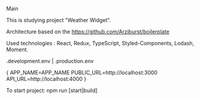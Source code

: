 Main 

This is studying project "Weather Widget".

Architecture based on the https://github.com/Arziburst/boilerplate

Used technologies : React, Redux, TypeScript, Styled-Components, Lodash, Moment.

.development.env | .production.env 

{
    APP_NAME=APP_NAME
    PUBLIC_URL=http://localhost:3000
    API_URL=http://localhost:4000
}

To start project:
npm run [start|build]
